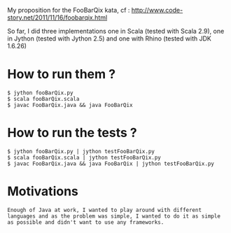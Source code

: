 My proposition for the FooBarQix kata, cf : http://www.code-story.net/2011/11/16/foobarqix.html

So far, I did three implementations one in Scala (tested with Scala 2.9), one in Jython (tested with Jython 2.5) and one with Rhino (tested with JDK 1.6.26)

How to run them ?
=================
	$ jython fooBarQix.py
	$ scala fooBarQix.scala
	$ javac FooBarQix.java && java FooBarQix
	
	
How to run the tests ?
======================
	$ jython fooBarQix.py | jython testFooBarQix.py
	$ scala fooBarQix.scala | jython testFooBarQix.py
	$ javac FooBarQix.java && java FooBarQix | jython testFooBarQix.py

	
Motivations
===========
	Enough of Java at work, I wanted to play around with different languages and as the problem was simple, I wanted to do it as simple as possible and didn't want to use any frameworks. 